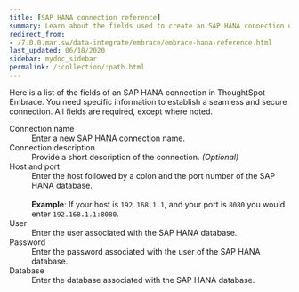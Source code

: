 ```yaml
---
title: [SAP HANA connection reference]
summary: Learn about the fields used to create an SAP HANA connection using ThoughtSpot Embrace.
redirect_from:
- /7.0.0.mar.sw/data-integrate/embrace/embrace-hana-reference.html
last_updated: 06/18/2020
sidebar: mydoc_sidebar
permalink: /:collection/:path.html
---
```


Here is a list of the fields of an SAP HANA connection in ThoughtSpot Embrace. You need specific information to establish a seamless and secure connection. All fields are required, except where noted.

<dl id="embrace-HANA-ref">
  <dlentry id="embrace-HANA-ref-connection-name">
    <dt>Connection name</dt>
    <dd>Enter a new SAP HANA connection name.</dd>
  </dlentry>
  <dlentry id="embrace-HANA-ref-connection-description">
    <dt>Connection description</dt>
    <dd>Provide a short description of the connection. <i>(Optional)</i></dd>
  </dlentry>
  <dlentry id="embrace-HANA-ref-host-port">
    <dt>Host and port</dt>
    <dd>Enter the host followed by a colon and the port number of the SAP HANA database.<br/><br>
    <strong>Example</strong>: If your host is <code>192.168.1.1</code>, and your port is <code>8080</code> you would enter <code>192.168.1.1:8080</code>. </dd>
  </dlentry>
  <dlentry id="embrace-HANA-user-id">
    <dt>User</dt>
    <dd>Enter the user associated with the SAP HANA database.</dd>
  </dlentry>
  <dlentry id="embrace-HANA-password">
    <dt>Password</dt>
    <dd>Enter the password associated with the user of the SAP HANA database.</dd>
  </dlentry>
  <dlentry id="embrace-HANA-password">
    <dt>Database</dt>
    <dd>Enter the database associated with the SAP HANA database.</dd>
  </dlentry>
</dl>  
